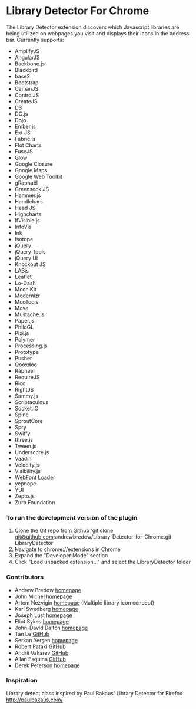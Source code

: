 Library Detector For Chrome
===========================

The Library Detector extension discovers which Javascript libraries are being
utilized on webpages you visit and displays their icons in the address bar. Currently
supports:

- AmplifyJS
- AngularJS
- Backbone.js
- Blackbird
- base2
- Bootstrap
- CamanJS
- ControlJS
- CreateJS
- D3
- DC.js
- Dojo
- Ember.js
- Ext JS
- Fabric.js
- Flot Charts
- FuseJS
- Glow
- Google Closure
- Google Maps
- Google Web Toolkit
- gRaphaël
- Greensock JS
- Hammer.js
- Handlebars
- Head JS
- Highcharts
- IfVisible.js
- InfoVis
- Ink
- Isotope
- jQuery
- jQuery Tools
- jQuery UI
- Knockout JS
- LABjs
- Leaflet
- Lo-Dash
- MochiKit
- Modernizr
- MooTools
- Move
- Mustache.js
- Paper.js
- PhiloGL
- Pixi.js
- Polymer
- Processing.js
- Prototype
- Pusher
- Qooxdoo
- Raphael
- RequireJS
- Rico
- RightJS
- Sammy.js
- Scriptaculous
- Socket.IO
- Spine
- SproutCore
- Spry
- Swiffy
- three.js
- Tween.js
- Underscore.js
- Vaadin
- Velocity.js
- Visibility.js
- WebFont Loader
- yepnope
- YUI
- Zepto.js
- Zurb Foundation


### To run the development version of the plugin
1. Clone the Git repo from Github 'git clone git@github.com:andrewbredow/Library-Detector-for-Chrome.git LibraryDetector'
2. Navigate to chrome://extensions in Chrome
3. Expand the "Developer Mode" section
4. Click "Load unpacked extension..." and select the LibraryDetector folder

### Contributors
- Andrew Bredow [homepage](http://andrewbredow.com)
- John Michel [homepage](http://cowbird.org)
- Artem Nezvigin [homepage](http://artnez.com) (Multiple library icon concept)
- Karl Swedberg [homepage](http://www.learningjquery.com/)
- Joseph Lust [homepage](http://www.lustforge.com/)
- Eliot Sykes [homepage](http://www.webdevbreak.com/)
- John-David Dalton [homepage](http://allyoucanleet.com/)
- Tan Le [GitHub](https://github.com/tancnle)
- Serkan Yerşen [homepage](http://serkan.io/)
- Robert Pataki [GitHub](https://github.com/robertpataki)
- Andrii Vakarev [GitHub](https://github.com/avakarev)
- Allan Esquina [GitHub](https://github.com/allanesquina)
- Derek Peterson [homepage](http://www.derekpetey.com/)

### Inspiration
Library detect class inspired by Paul Bakaus' Library Detector for Firefox
http://paulbakaus.com/
